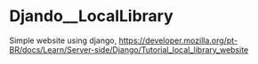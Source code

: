 # Djando__LocalLibrary

Simple website using django, https://developer.mozilla.org/pt-BR/docs/Learn/Server-side/Django/Tutorial_local_library_website
